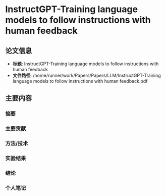 # InstructGPT-Training language models to follow instructions with human feedback

## 论文信息
- **标题**: InstructGPT-Training language models to follow instructions with human feedback
- **文件路径**: /home/runner/work/Papers/Papers/LLM/InstructGPT-Training language models to follow instructions with human feedback.pdf

## 主要内容

### 摘要


### 主要贡献


### 方法/技术


### 实验结果


### 结论


### 个人笔记



